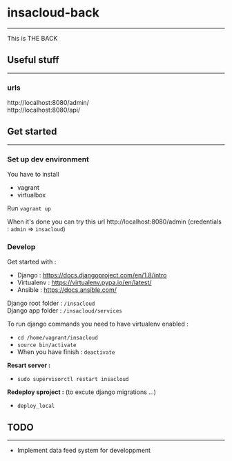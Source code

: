 # insacloud-back
---
This is THE BACK

## Useful stuff
---
### urls
http://localhost:8080/admin/  
http://localhost:8080/api/  

## Get started
---
### Set up dev environment

You have to install
- vagrant
- virtualbox

Run ``vagrant up``

When it's done you can try this url http://localhost:8080/admin (credentials : ``admin`` => ``insacloud``)

### Develop

Get started with :
- Django : https://docs.djangoproject.com/en/1.8/intro
- Virtualenv : https://virtualenv.pypa.io/en/latest/
- Ansible : https://docs.ansible.com/

Django root folder : ``/insacloud``  
Django app folder : ``/insacloud/services``

To run django commands you need to have virtualenv enabled :
- ``cd /home/vagrant/insacloud``
- ``source bin/activate``
- When you have finish : ``deactivate``

**Resart server :**
- ``sudo supervisorctl restart insacloud``

**Redeploy sproject :** (to excute django migrations ...)
- ``deploy_local``

## TODO
---
- Implement data feed system for developpment